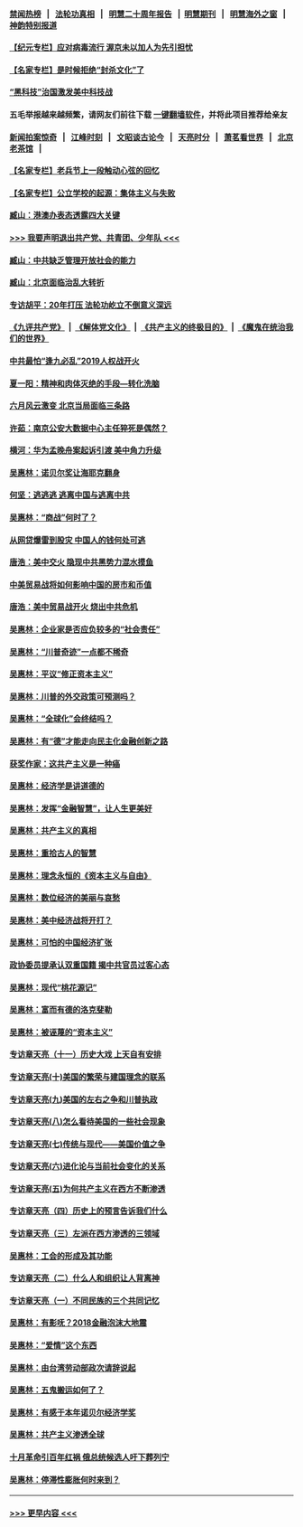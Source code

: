 #### [禁闻热榜](热点新闻.md?=0)  &nbsp;&nbsp;|&nbsp;&nbsp; [法轮功真相](https://github.com/gfw-breaker/truth/blob/master/README.md?=0) &nbsp;&nbsp;|&nbsp;&nbsp; [明慧二十周年报告](https://github.com/gfw-breaker/mh-reports/blob/master/README.md?=0) &nbsp;&nbsp;|&nbsp;&nbsp;[明慧期刊](https://github.com/gfw-breaker/mh-qikan) &nbsp;&nbsp;|&nbsp;&nbsp; [明慧海外之窗](https://github.com/gfw-breaker/mh-news/blob/master/README.md?=0) &nbsp;&nbsp;|&nbsp;&nbsp; [神韵特别报道](https://github.com/gfw-breaker/mh-news/blob/master/shenyun.md?=0)
#### [【纪元专栏】应对病毒流行 渥京未以加人为先引担忧](../pages/nsc423/n11875714.md?t=03121802) 
#### [【名家专栏】是时候拒绝“封杀文化”了](../pages/nsc423/n11814093.md?t=03121802) 
#### [“黑科技”治国激发美中科技战](../pages/nsc423/n11638056.md?t=03121802) 
#### 五毛举报越来越频繁，请网友们前往下载 [一键翻墙软件](https://github.com/gfw-breaker/ssr-accounts)，并将此项目推荐给亲友
#### [新闻拍案惊奇](https://github.com/gfw-breaker/banned-news/blob/master/pages/link4.md) &nbsp;&nbsp;|&nbsp;&nbsp; [江峰时刻](https://github.com/gfw-breaker/banned-news/blob/master/pages/link4.md) &nbsp;&nbsp;|&nbsp;&nbsp; [文昭谈古论今](https://github.com/gfw-breaker/banned-news/blob/master/pages/link4.md) &nbsp;&nbsp;|&nbsp;&nbsp; [天亮时分](https://github.com/gfw-breaker/banned-news/blob/master/pages/link4.md) &nbsp;&nbsp;|&nbsp;&nbsp; [萧茗看世界](https://github.com/gfw-breaker/banned-news/blob/master/pages/link4.md) &nbsp;&nbsp;|&nbsp;&nbsp; [北京老茶馆](https://github.com/gfw-breaker/banned-news/blob/master/pages/link4.md) &nbsp;&nbsp;|&nbsp;&nbsp; 
#### [【名家专栏】老兵节上一段触动心弦的回忆](../pages/nsc423/n11646016.md?t=03121802) 
#### [【名家专栏】公立学校的起源：集体主义与失败](../pages/nsc423/n11601833.md?t=03121802) 
#### [臧山：港澳办表态透露四大关键](../pages/nsc423/n11421628.md?t=03121802) 
#### [>>> 我要声明退出共产党、共青团、少年队 <<<](https://github.com/begood0513/goodnews/blob/master/quit/letter.md) 
#### [臧山：中共缺乏管理开放社会的能力](../pages/nsc423/n11407457.md?t=03121802) 
#### [臧山：北京面临治乱大转折](../pages/nsc423/n11406895.md?t=03121802) 
#### [专访胡平：20年打压 法轮功屹立不倒意义深远](../pages/nsc423/n11398800.md?t=03121802) 
#### [《九评共产党》](https://github.com/begood0513/9ping.md/blob/master/README.md) &nbsp;|&nbsp; [《解体党文化》](../../../../jtdwh.md/blob/master/README.md)  &nbsp;|&nbsp; [《共产主义的终极目的》](../../../../gczydzjmd.md/blob/master/README.md) &nbsp;|&nbsp; [《魔鬼在统治我们的世界》](../../../../mgztzwmdsj.md/blob/master/README.md) 
#### [中共最怕“逢九必乱”2019人权战开火](../pages/nsc423/n11385248.md?t=03121802) 
#### [夏一阳：精神和肉体灭绝的手段—转化洗脑](../pages/nsc423/n11368250.md?t=03121802) 
#### [六月风云激变 北京当局面临三条路](../pages/nsc423/n11313668.md?t=03121802) 
#### [许茹：南京公安大数据中心主任猝死是偶然？](../pages/nsc423/n11064744.md?t=03121802) 
#### [横河：华为孟晚舟案起诉引渡 美中角力升级](../pages/nsc423/n11027230.md?t=03121802) 
#### [吴惠林：诺贝尔奖让海耶克翻身](../pages/nsc423/n10890049.md?t=03121802) 
#### [何坚：逃逃逃 逃离中国与逃离中共](../pages/nsc423/n10592891.md?t=03121802) 
#### [吴惠林：“商战”何时了？](../pages/nsc423/n10573558.md?t=03121802) 
#### [从网贷爆雷到股灾 中国人的钱何处可逃](../pages/nsc423/n10572800.md?t=03121802) 
#### [唐浩：美中交火 隐现中共黑势力混水摸鱼](../pages/nsc423/n10544040.md?t=03121802) 
#### [中美贸易战将如何影响中国的房市和币值](../pages/nsc423/n10543697.md?t=03121802) 
#### [唐浩：美中贸易战开火 烧出中共危机](../pages/nsc423/n10540126.md?t=03121802) 
#### [吴惠林：企业家是否应负较多的“社会责任”](../pages/nsc423/n10535022.md?t=03121802) 
#### [吴惠林：“川普奇迹”一点都不稀奇](../pages/nsc423/n10512808.md?t=03121802) 
#### [吴惠林：平议“修正资本主义”](../pages/nsc423/n10495724.md?t=03121802) 
#### [吴惠林：川普的外交政策可预测吗？](../pages/nsc423/n10462387.md?t=03121802) 
#### [吴惠林：“全球化”会终结吗？](../pages/nsc423/n10452838.md?t=03121802) 
#### [吴惠林：有“德”才能走向民主化金融创新之路](../pages/nsc423/n10432292.md?t=03121802) 
#### [获奖作家：这共产主义是一种癌](../pages/nsc423/n10431541.md?t=03121802) 
#### [吴惠林：经济学是讲道德的](../pages/nsc423/n10398014.md?t=03121802) 
#### [吴惠林：发挥“金融智慧”，让人生更美好](../pages/nsc423/n10375019.md?t=03121802) 
#### [吴惠林：共产主义的真相](../pages/nsc423/n10351394.md?t=03121802) 
#### [吴惠林：重拾古人的智慧](../pages/nsc423/n10337691.md?t=03121802) 
#### [吴惠林：理念永恒的《资本主义与自由》](../pages/nsc423/n10316274.md?t=03121802) 
#### [吴惠林：数位经济的美丽与哀愁](../pages/nsc423/n10292946.md?t=03121802) 
#### [吴惠林：美中经济战将开打？](../pages/nsc423/n10258825.md?t=03121802) 
#### [吴惠林：可怕的中国经济扩张](../pages/nsc423/n10219147.md?t=03121802) 
#### [政协委员提承认双重国籍 揭中共官员过客心态](../pages/nsc423/n10208809.md?t=03121802) 
#### [吴惠林：现代“桃花源记”](../pages/nsc423/n10185234.md?t=03121802) 
#### [吴惠林：富而有德的洛克斐勒](../pages/nsc423/n10142264.md?t=03121802) 
#### [吴惠林：被诬蔑的“资本主义”](../pages/nsc423/n10124816.md?t=03121802) 
#### [专访章天亮（十一）历史大戏 上天自有安排](../pages/nsc423/n10094905.md?t=03121802) 
#### [专访章天亮(十)美国的繁荣与建国理念的联系](../pages/nsc423/n10094899.md?t=03121802) 
#### [专访章天亮(九)美国的左右之争和川普执政](../pages/nsc423/n10094889.md?t=03121802) 
#### [专访章天亮(八)怎么看待美国的一些社会现象](../pages/nsc423/n10094857.md?t=03121802) 
#### [专访章天亮(七)传统与现代——美国价值之争](../pages/nsc423/n10093140.md?t=03121802) 
#### [专访章天亮(六)进化论与当前社会变化的关系](../pages/nsc423/n10092036.md?t=03121802) 
#### [专访章天亮(五)为何共产主义在西方不断渗透](../pages/nsc423/n10083620.md?t=03121802) 
#### [专访章天亮（四）历史上的预言告诉我们什么](../pages/nsc423/n10083606.md?t=03121802) 
#### [专访章天亮（三）左派在西方渗透的三领域](../pages/nsc423/n10081115.md?t=03121802) 
#### [吴惠林：工会的形成及其功能](../pages/nsc423/n10080633.md?t=03121802) 
#### [专访章天亮（二）什么人和组织让人背离神](../pages/nsc423/n10076637.md?t=03121802) 
#### [专访章天亮（一）不同民族的三个共同记忆](../pages/nsc423/n10074188.md?t=03121802) 
#### [吴惠林：有影呒？2018金融泡沫大地震](../pages/nsc423/n10040534.md?t=03121802) 
#### [吴惠林：“爱情”这个东西](../pages/nsc423/n10019423.md?t=03121802) 
#### [吴惠林：由台湾劳动部政次请辞说起](../pages/nsc423/n9979679.md?t=03121802) 
#### [吴惠林：五鬼搬运如何了？](../pages/nsc423/n9925338.md?t=03121802) 
#### [吴惠林：有感于本年诺贝尔经济学奖](../pages/nsc423/n9871883.md?t=03121802) 
#### [吴惠林：共产主义渗透全球](../pages/nsc423/n9812748.md?t=03121802) 
#### [十月革命引百年红祸 俄总统候选人吁下葬列宁](../pages/nsc423/n9810182.md?t=03121802) 
#### [吴惠林：停滞性膨胀何时来到？](../pages/nsc423/n9764136.md?t=03121802) 

----
#### [ >>> 更早内容 <<< ](../indexes/nsc423-earlier.md)
